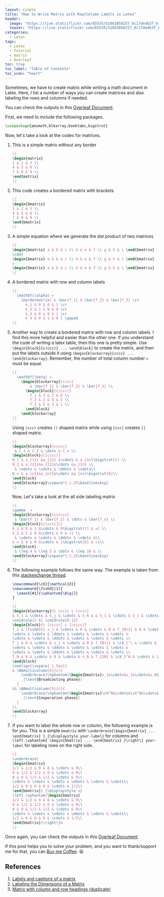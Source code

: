 ```yaml
---
layout: single
title: "How to Write Matrix with Row/Column Labels in Latex"
header:
  image: "https://live.staticflickr.com/65535/51663858257_8c17ded63f_b.jpg"
  teaser: "https://live.staticflickr.com/65535/51663858257_8c17ded63f_b.jpg"
categories:
  - Latex
tags:
  - Latex
  - Tutorial
  - matrix
  - Overleaf
toc: true
toc_label: "Table of Contents"
toc_icon: "heart"
---
```



Sometimes, we have to create matrix while writing a math document in Latex. Here, I list a number of ways you can create matrices and also labeling the rows and columns if needed.

You can check the outputs in this [Overleaf Document](https://www.overleaf.com/read/hygqjqwcnfxb).

First, we need to include the following packages.
```latex
\usepackage{amsmath,blkarray,booktabs,bigstrut}
```

Now, let's take a look at the codes for matrices.
1. This is a simple matrix without any border
	```latex
	\[
	\begin{matrix}
	1 & 2 & 3 \\
	4 & 5 & 6 \\
	7 & 8 & 9 \\
	\end{matrix}
	\]
	```

2. This code creates a bordered matrix with brackets
	```latex
	\[
	\begin{bmatrix}
	1 & 2 & 3 \\
	4 & 5 & 6 \\
	7 & 8 & 9 \\
	\end{bmatrix}
	\]
	```
	
3. A simple equation where we generate the dot product of two matrices
	```latex
	\[ 
	\begin{bmatrix} a & b & c \\ d & e & f \\ g & h & i \end{bmatrix} 
	\cdot 
	\begin{bmatrix} a & b & c \\ d & e & f \\ g & h & i \end{bmatrix} 
	= 
	\begin{bmatrix} a & b & c \\ d & e & f \\ g & h & i \end{bmatrix} 
	\]
	```
	
4. A bordered matrix with row and column labels
	```latex
	\[
	  \mathbf{\alpha} = 
	    \bordermatrix{ & \bar{f_1} & \bar{f_2} & \bar{f_3} \cr
	      k_1 & 0 & 0 & 1 \cr
	      k_2 & 1 & 0 & 0 \cr
	      k_3 & 0 & 0 & 1 \cr
	      k_4 & 0 & 1 & 0 } \qquad
	\]
	```
	
5. Another way to create a bordered matrix with row and column labels. I find this more helpful and easier than the other one. If you understand the code of writing a latex table, then this one is pretty simple. Use `\begin{block}{c(ccc)} ... \end{block}` to create the matrix, and then put the labels outside it using `\begin{blockarray}{cccc} ... \end{blockarray}`. Remember, the number of total column number `c` must be equal. 

	```latex
	\[
	  \mathbf{\beta} = 
	    \begin{blockarray}{cccc}
	        & \bar{f_1} & \bar{f_2} & \bar{f_3} \\
	      \begin{block}{c(ccc)}
	        f_1 & 3 & 2 & 0 \\
	        f_2 & 2 & 4 & 2 \\
	        f_3 & 5 & 3 & 1 \\
	      \end{block}
	    \end{blockarray}
	\]
	```

	Using `(ccc)` creates `()` shaped matrix while using `[ccc]` creates `[]` shaped matrix.
	
	```latex
	\[
	\begin{blockarray}{ccccc}
	 & C_1 & C_2 & \dots & C_n \\
	\begin{block}{c[cccc]}
	N_1 & a_{11} &a_{12} &\cdots & a_{1n}\bigstrut[t] \\
	N_2 & a_{21}&a_{22}&\cdots &a_{2n} \\
	 & \vdots & \vdots & \ddots & \vdots\\
	N_n & a_{n1}&a_{n2}&\cdots &a_{nn}\bigstrut[b]\\
	\end{block}
	\end{blockarray}\vspace*{-1.25\baselineskip}
	\]
	```

	Now, Let's take a look at the all side labeling matrix
	```latex
	\[
	\gamma  = 
	\begin{blockarray}{cccccc}
	 & \bar{f_1} & \bar{f_2} & \dots & \bar{f_n} \\
	\begin{block}{c[cccc]c}
	k_1 & 0 & 1 &\cdots & 0\bigstrut[t] & =1 \\
	k_2 & 1 & 0 &\cdots & 0 & =1 \\
	 & \vdots & \vdots & \ddots & \vdots &\\
	k_n & 0 & 0 &\cdots & 1\bigstrut[b] & =1\\
	\end{block}
	 & \leq 4 & \leq 5 & \dots & \leq 10 & \\
	\end{blockarray}\vspace*{-1.25\baselineskip}
	\]
	```

6. The following example follows the same way. The example is taken from this [stackexchange thread](https://tex.stackexchange.com/questions/388138/labels-and-captions-of-a-matrix).


	```latex
	\newcommand{\cX}{\mathcal{X}}
	\newcommand{\fixhd}[1]{
	  \smash[#1]{\vphantom{\Big|}}
	}
	```

	```latex
	\[
	\begin{blockarray}{c ccccc c ccccc}
	& S_1 & \cdots & S_j & \cdots & S_N & & S_1 & \cdots & S_i & \cdots & S_N \\
	\cmidrule{2-6} \cmidrule{8-12}
	\begin{block}{c [ccccc] c [ccccc]}
	T_1 & \fixhd{b} x_1 & \cdots & 0 & \cdots & 0 & T_{N+1} & 0 & \cdots & \cX_i^1 & \cdots & \cX_N^1 \\
	\vdots & \vdots & \ddots & \vdots & \cdots & \vdots &
	\vdots & \vdots & \ddots & \vdots & \cdots & \vdots \\
	T_j & 0 & \cdots & x_j & \cdots & 0 & T_{N+i} & \cX_1^i & \cdots & 0 & \cdots & \cX_N^i \\
	\vdots & \vdots & \ddots & \vdots & \cdots & \vdots &
	\vdots & \vdots & \ddots & \vdots & \cdots & \vdots \\
	T_N & 0 & \cdots & 0 & \cdots & x_N & T_{2N} & \cX_1^N & \cdots & \cX_i^N & \cdots & 0 \fixhd{t} \\
	\end{block}
	\noalign{\vspace{-1.5ex}}
	& \BAmulticolumn{5}{c}{
	    \underbrace{\hphantom{\begin{bmatrix}x_1&\cdots&x_j&\cdots&x_N\end{bmatrix}}}
	    _{\text{Broadcasting phase}}
	  }
	&& \BAmulticolumn{5}{c}{
	    \underbrace{\hphantom{\begin{bmatrix}\cX^N&\cdots&\cX^N&\cdots&\cX^N\end{bmatrix}}}
	    _{\text{Cooperation phase}}
	  }
	\\
	\end{blockarray}
	\]
	```
	
7. If you want to label the whole row or column, the following example is for you. This is a simple `bmatrix` with `\underbrace{\begin{bmatrix} ... \end{bmatrix} }_{\displaystyle your-label}` for columns and `\left.\vphantom{ \begin{bmatrix} ... \end{bmatrix} }\right\} your-label` for labeling rows on the right side.

	```latex
	\[
	\underbrace{
	\begin{bmatrix}
	1/2 & 1/2 & 0 & 0 & \cdots & 0\\
	0 & 1/2 & 1/2 & 0 & \cdots & 0\\
	0 & 0 & 1/2 & 1/2 & \cdots & 0\\
	\vdots & \vdots & \vdots & \ddots & \vdots & \vdots\\
	1/2 & 0 & 0 & 0 & \cdots & 1/2\\
	\end{bmatrix}}_{\displaystyle n}
	\left.\vphantom{\begin{bmatrix}
	1/2 & 1/2 & 0 & 0 & \cdots & 0\\
	0 & 1/2 & 1/2 & 0 & \cdots & 0\\
	0 & 0 & 1/2 & 1/2 & \cdots & 0\\
	\vdots & \vdots & \vdots & \ddots & \vdots & \vdots\\
	1/2 & 0 & 0 & 0 & \cdots & 1/2\\
	\end{bmatrix}}\right\}m
	\]
	```

Once again, you can check the outputs in this [Overleaf Document](https://www.overleaf.com/read/hygqjqwcnfxb).

If this post helps you to solve your problem, and you want to thank/support me for that, you can  [Buy me Coffee](https://www.paypal.me/shantoroy). :smiley:



## References
1. [Labels and captions of a matrix](https://tex.stackexchange.com/questions/388138/labels-and-captions-of-a-matrix)
2. [Labeling the Dimensions of a Matrix](https://tex.stackexchange.com/questions/416635/labeling-the-dimensions-of-a-matrix)
3. [Matrix with column and row headings (duplicate)](https://tex.stackexchange.com/questions/423621/matrix-with-column-and-row-headings)
<!--stackedit_data:
eyJoaXN0b3J5IjpbMTU0NzgzNzM5OCwxMzY5MjgwMjEsMTgxMD
MwNjM4LDE5ODMxMzQ1NzgsLTEwNDA0MjYwNDYsODYzNzA4NDEx
XX0=
-->